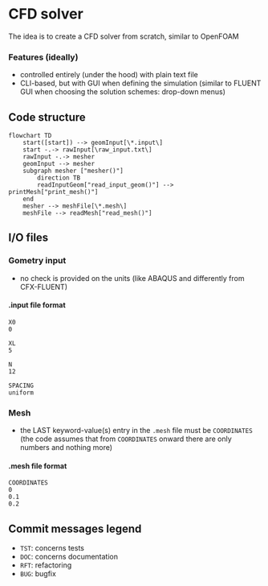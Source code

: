 # CFD solver #
The idea is to create a CFD solver from scratch, similar to OpenFOAM

### Features (ideally) ###
- controlled entirely (under the hood) with plain text file
- CLI-based, but with GUI when defining the simulation (similar to FLUENT GUI when choosing the solution schemes: drop-down menus)


## Code structure ##

```mermaid
flowchart TD
    start([start]) --> geomInput[\*.input\] 
    start -.-> rawInput[\raw_input.txt\]
    rawInput -.-> mesher
    geomInput --> mesher
    subgraph mesher ["mesher()"]
        direction TB
        readInputGeom["read_input_geom()"] --> printMesh["print_mesh()"]
    end
    mesher --> meshFile[\*.mesh\]
    meshFile --> readMesh["read_mesh()"]
```

## I/O files ##

### Gometry input ###
- no check is provided on the units (like ABAQUS and differently from CFX-FLUENT)

#### .input file format ###
```
X0
0

XL
5

N
12

SPACING
uniform
```


### Mesh ###
- the LAST keyword-value(s) entry in the `.mesh` file must be `COORDINATES` (the code assumes that from `COORDINATES` onward there are only numbers and nothing more)

#### .mesh file format ####
```
COORDINATES
0
0.1
0.2
```

## Commit messages legend ##

- `TST`: concerns tests
- `DOC`: concerns documentation
- `RFT`: refactoring
- `BUG`: bugfix